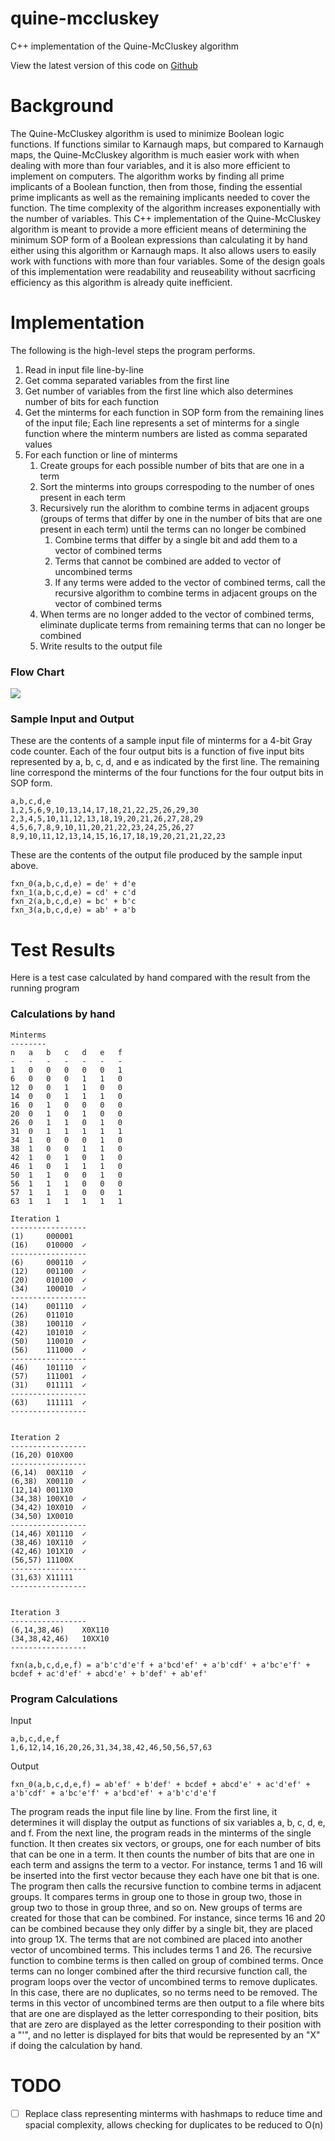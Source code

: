 # quine-mccluskey

C++ implementation of the Quine-McCluskey algorithm

View the latest version of this code on [Github](https://github.com/delta-12/quine-mccluskey)

# Background

The Quine-McCluskey algorithm is used to minimize Boolean logic functions. If functions similar to Karnaugh maps, but compared to Karnaugh maps, the Quine-McCluskey algorithm is much easier work with when dealing with more than four variables, and it is also more efficient to implement on computers. The algorithm works by finding all prime implicants of a Boolean function, then from those, finding the essential prime implicants as well as the remaining implicants needed to cover the function. The time complexity of the algorithm increases exponentially with the number of variables. This C++ implementation of the Quine-McCluskey algorithm is meant to provide a more efficient means of determining the minimum SOP form of a Boolean expressions than calculating it by hand either using this algorithm or Karnaugh maps. It also allows users to easily work with functions with more than four variables. Some of the design goals of this implementation were readability and reuseability without sacrficing efficiency as this algorithm is already quite inefficient.

# Implementation

The following is the high-level steps the program performs.

1. Read in input file line-by-line
2. Get comma separated variables from the first line
3. Get number of variables from the first line which also determines number of bits for each function
4. Get the minterms for each function in SOP form from the remaining lines of the input file; Each line represents a set of minterms for a single function where the minterm numbers are listed as comma separated values
5. For each function or line of minterms
   1. Create groups for each possible number of bits that are one in a term
   2. Sort the minterms into groups correspoding to the number of ones present in each term
   3. Recursively run the alorithm to combine terms in adjacent groups (groups of terms that differ by one in the number of bits that are one present in each term) until the terms can no longer be combined
      1. Combine terms that differ by a single bit and add them to a vector of combined terms
      2. Terms that cannot be combined are added to vector of uncombined terms
      3. If any terms were added to the vector of combined terms, call the recursive algorithm to combine terms in adjacent groups on the vector of combined terms
   4. When terms are no longer added to the vector of combined terms, eliminate duplicate terms from remaining terms that can no longer be combined
   5. Write results to the output file

### Flow Chart

![](flow-chart.png)

### Sample Input and Output

These are the contents of a sample input file of minterms for a 4-bit Gray code counter. Each of the four output bits is a function of five input bits represented by a, b, c, d, and e as indicated by the first line. The remaining line correspond the minterms of the four functions for the four output bits in SOP form.

```
a,b,c,d,e
1,2,5,6,9,10,13,14,17,18,21,22,25,26,29,30
2,3,4,5,10,11,12,13,18,19,20,21,26,27,28,29
4,5,6,7,8,9,10,11,20,21,22,23,24,25,26,27
8,9,10,11,12,13,14,15,16,17,18,19,20,21,21,22,23
```

These are the contents of the output file produced by the sample input above.

```
fxn_0(a,b,c,d,e) = de' + d'e
fxn_1(a,b,c,d,e) = cd' + c'd
fxn_2(a,b,c,d,e) = bc' + b'c
fxn_3(a,b,c,d,e) = ab' + a'b
```

# Test Results

Here is a test case calculated by hand compared with the result from the running program

### Calculations by hand

```
Minterms
--------
n	a	b	c	d	e	f
-	-	-	-	-	-	-
1	0	0	0	0	0	1
6	0	0	0	1	1	0
12	0	0	1	1	0	0
14	0	0	1	1	1	0
16	0	1	0	0	0	0
20	0	1	0	1	0	0
26	0	1	1	0	1	0
31	0	1	1	1	1	1
34	1	0	0	0	1	0
38	1	0	0	1	1	0
42	1	0	1	0	1	0
46	1	0	1	1	1	0
50	1	1	0	0	1	0
56	1	1	1	0	0	0
57	1	1	1	0	0	1
63	1	1	1	1	1	1

Iteration 1
-----------------
(1)     000001
(16)	010000	✓
-----------------
(6)     000110	✓
(12)	001100	✓
(20)	010100	✓
(34)	100010	✓
-----------------
(14)	001110	✓
(26)	011010
(38)	100110	✓
(42)	101010	✓
(50)	110010	✓
(56)	111000	✓
-----------------
(46)	101110	✓
(57)	111001	✓
(31)	011111	✓
-----------------
(63)	111111	✓
-----------------


Iteration 2
-----------------
(16,20)	010X00
-----------------
(6,14)	00X110	✓
(6,38)	X00110	✓
(12,14)	0011X0
(34,38)	100X10	✓
(34,42)	10X010	✓
(34,50)	1X0010
-----------------
(14,46)	X01110	✓
(38,46)	10X110	✓
(42,46)	101X10	✓
(56,57)	11100X
-----------------
(31,63)	X11111
-----------------


Iteration 3
-----------------
(6,14,38,46)    X0X110
(34,38,42,46)   10XX10
-----------------

fxn(a,b,c,d,e,f) = a'b'c'd'e'f + a'bcd'ef' + a'b'cdf' + a'bc'e'f' + bcdef + ac'd'ef' + abcd'e' + b'def' + ab'ef'

```

### Program Calculations

Input

```
a,b,c,d,e,f
1,6,12,14,16,20,26,31,34,38,42,46,50,56,57,63
```

Output

```
fxn_0(a,b,c,d,e,f) = ab'ef' + b'def' + bcdef + abcd'e' + ac'd'ef' + a'b'cdf' + a'bc'e'f' + a'bcd'ef' + a'b'c'd'e'f
```

The program reads the input file line by line. From the first line, it determines it will display the output as functions of six variables a, b, c, d, e, and f. From the next line, the program reads in the minterms of the single function. It then creates six vectors, or groups, one for each number of bits that can be one in a term. It then counts the number of bits that are one in each term and assigns the term to a vector. For instance, terms 1 and 16 will be inserted into the first vector because they each have one bit that is one. The program then calls the recursive function to combine terms in adjacent groups. It compares terms in group one to those in group two, those in group two to those in group three, and so on. New groups of terms are created for those that can be combined. For instance, since terms 16 and 20 can be combined because they only differ by a single bit, they are placed into group 1X. The terms that are not combined are placed into another vector of uncombined terms. This includes terms 1 and 26. The recursive function to combine terms is then called on group of combined terms. Once terms can no longer combined after the third recursive function call, the program loops over the vector of uncombined terms to remove duplicates. In this case, there are no duplicates, so no terms need to be removed. The terms in this vector of uncombined terms are then output to a file where bits that are one are displayed as the letter corresponding to their position, bits that are zero are displayed as the letter corresponding to their position with a "'", and no letter is displayed for bits that would be represented by an "X" if doing the calculation by hand.

# TODO

- [ ] Replace class representing minterms with hashmaps to reduce time and spacial complexity, allows checking for duplicates to be reduced to O(n)
